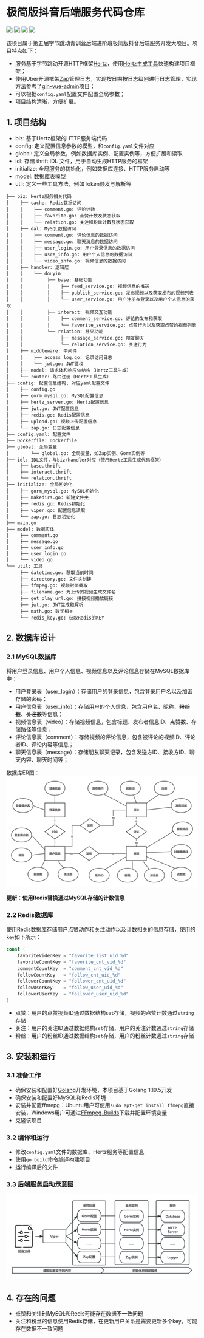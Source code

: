 # 极简版抖音后端服务代码仓库

<div align=left>
<img src="https://img.shields.io/badge/golang-1.19.5-blue"/>
<img src="https://img.shields.io/badge/hertz-0.5.1-lightBlue"/>
<img src="https://img.shields.io/badge/gorm-1.24.3-red"/>
<img src="https://img.shields.io/badge/license-MIT-green"/>
</div>

该项目属于第五届字节跳动青训营后端进阶班极简版抖音后端服务开发大项目。项目特点如下：
- 服务基于字节跳动开源HTTP框架[Hertz](https://www.cloudwego.io/zh/docs/hertz/overview/)，使用[Hertz生成工具](https://www.cloudwego.io/zh/docs/hertz/tutorials/toolkit/toolkit/)快速构建项目框架；
- 使用Uber开源框架[Zap](https://github.com/uber-go/zap)管理日志，实现按日期按日志级别进行日志管理，实现方法参考了[gin-vue-admin](https://github.com/flipped-aurora/gin-vue-admin)项目；
- 可以根据`config.yaml`配置文件配置全局参数；
- 项目结构清晰，方便扩展。


## 1. 项目结构
- biz: 基于Hertz框架的HTTP服务端代码
- config: 定义配置信息参数的模型，和`config.yaml`文件对应
- global: 定义全局参数，例如数据库实例、配置实例等，方便扩展和读取
- idl: 存储 thrift IDL 文件，用于自动生成HTTP服务的框架
- initialize: 全局服务的初始化，例如数据库连接、HTTP服务启动等
- model: 数据库表模型
- util: 定义一些工具方法，例如Token颁发与解析等
```
├── biz: Hertz服务相关代码
│    ├── cache: Redis数据访问
│    │    ├── comment.go: 评论计数
│    │    ├── favorite.go: 点赞计数及状态获取
│    │    └── relation.go: 关注和粉丝计数及状态获取
│    ├── dal: MySQL数据访问
│    │    ├── comment.go: 评论信息的数据访问
│    │    ├── message.go: 聊天消息的数据访问
│    │    ├── user_login.go: 用户登录信息的数据访问
│    │    ├── usre_info.go: 用户个人信息的数据访问
│    │    └── video_info.go: 视频信息的数据访问
│    ├── handler: 逻辑层
│    │    └── douyin
│    │         ├── base: 基础功能
│    │         │    ├── feed_service.go: 视频信息的推送
│    │         │    ├── publish_service.go: 发布视频以及获取发布的视频列表
│    │         │    └── user_service.go: 用户注册与登录以及用户个人信息的获取
│    │         ├── interact: 视频交互功能
│    │         │    ├── comment_service.go: 评论的发布和获取
│    │         │    └── favorite_service.go: 点赞行为以及获取点赞的视频列表
│    │         └── relation: 社交功能
│    │              ├── message_service.go: 朋友聊天
│    │              └── relation_service.go: 关注行为
│    ├── middleware: 中间件
│    │    ├── access_log.go: 记录访问日志
│    │    └── jwt.go: JWT鉴权
│    ├── model: 请求体和响应体结构（Hertz工具生成）
│    └── router: 路由注册（Hertz工具生成）
├── config: 配置信息结构, 对应yaml配置文件
│    ├── config.go
│    ├── gorm_mysql.go: MySQL配置信息
│    ├── hertz_server.go: Hertz配置信息
│    ├── jwt.go: JWT配置信息
│    ├── redis.go: Redis配置信息
│    ├── upload.go: 视频上传配置信息
│    └── zap.go: 日志配置信息
├── config.yaml: 配置文件
├── Dockerfile: Dockerfile
├── global: 全局变量
│        └── global.go: 全局变量，如Zap实例、Gorm实例等
├── idl: IDL文件，与biz/handler对应（使用Hertz工具生成代码框架）
│    ├── base.thrift
│    ├── interact.thrift
│    └── relation.thrift
├── initialize: 全局初始化
│    ├── gorm_mysql.go: MySQL初始化
│    ├── makedirs.go: 新建文件夹
│    ├── redis.go: Redis初始化
│    ├── viper.go: 配置信息读取
│    └── zap.go: 日志初始化
├── main.go
├── model: 数据实体
│    ├── comment.go
│    ├── message.go
│    ├── user_info.go
│    ├── user_login.go
│    └── video.go
└── util: 工具
     ├── datetime.go: 获取当前时间
     ├── directory.go: 文件夹创建
     ├── ffmpeg.go: 视频封面截取
     ├── filename.go: 为上传的视频生成文件名
     ├── get_play_url.go: 拼接视频播放链接
     ├── jwt.go: JWT生成和解析
     ├── math.go: 数学相关
     └── redis_key.go: 获取Redis的KEY
```

## 2. 数据库设计
### 2.1 MySQL数据库
将用户登录信息、用户个人信息、视频信息以及评论信息存储在MySQL数据库中：
- 用户登录表（user_login）：存储用户的登录信息，包含登录用户名以及加密存储的密码；
- 用户信息表（user_info）：存储用户的个人信息，包含用户名、昵称、~~粉丝数~~、~~关注数~~等信息；
- 视频信息表（video）：存储视频信息，包含标题、发布者信息ID、~~点赞数~~、存储路径等信息；
- 评论信息表（comment）：存储视频的评论信息，包含被评论的视频ID、评论者ID、评论内容等信息；
- 聊天信息表（message）：存储朋友聊天记录，包含发送方ID、接收方ID、聊天内容、聊天时间等；

数据库ER图：
![image](imgs/er.jpg)

**更新：使用Redis替换通过MySQL存储的计数信息**

### 2.2 Redis数据库
使用Redis数据库存储用户点赞动作和关注动作以及计数相关的信息存储，使用的`key`如下所示：
```go
const (
	favoriteVideoKey = "favorite_list_uid_%d"
	favoriteCountKey = "favorite_cnt_vid_%d"
	commentCountKey  = "comment_cnt_vid_%d"
	followCountKey   = "follow_cnt_uid_%d"
	followerCountKey = "follower_cnt_uid_%d"
	followUserKey    = "follow_user_uid_%d"
	followerUserKey  = "follower_user_uid_%d"
)
```
- 点赞：用户的点赞视频ID通过数据结构`set`存储，视频的点赞计数通过`string`存储
- 关注：用户的关注ID通过数据结构`set`存储，用户的关注计数通过`string`存储
- 粉丝：用户的粉丝ID通过数据结构`set`存储，用户的粉丝计数通过`string`存储

## 3. 安装和运行
### 3.1 准备工作
- 确保安装和配置好[Golang](https://golang.google.cn/)开发环境，本项目基于Golang 1.19.5开发
- 确保安装和配置好MySQL和Redis环境
- 安装并配置ffmepg：Ubuntu用户可使用`sudo apt-get install ffmepg`直接安装，Windows用户可通过[FFmpeg-Builds](https://github.com/BtbN/FFmpeg-Builds/releases)下载并配置环境变量
- 克隆该项目
### 3.2 编译和运行
- 修改`config.yaml`文件的数据库、Hertz服务等配置信息
- 使用`go build`命令编译构建项目
- 运行编译后的文件

### 3.3 后端服务启动示意图
![image](imgs/run.jpg)

## 4. 存在的问题
- ~~点赞和关注时MySQL和Redis可能存在数据不一致问题~~
- 关注和粉丝的信息使用Redis存储，在更新用户关系是需要更新多个key，可能存在数据不一致问题


